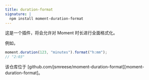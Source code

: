 ```yaml
---
title: duration-format
signature: |
  npm install moment-duration-format
---
```



这是一个插件，将会允许对 Moment 时长进行全面格式化。

例如，

```javascript
moment.duration(123, "minutes").format("h:mm");
// "2:03"
```

该仓库位于 [github.com/jsmreese/moment-duration-format][moment-duration-format]。
